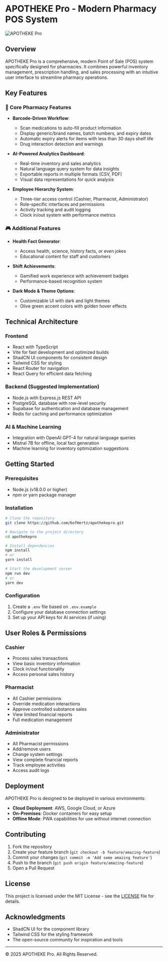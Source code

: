 
# APOTHEKE Pro - Modern Pharmacy POS System

![APOTHEKE Pro](https://github.com/yourgithub/apothekepro/assets/preview.png)

## Overview

APOTHEKE Pro is a comprehensive, modern Point of Sale (POS) system specifically designed for pharmacies. It combines powerful inventory management, prescription handling, and sales processing with an intuitive user interface to streamline pharmacy operations.

## Key Features

### 🏥 Core Pharmacy Features

- **Barcode-Driven Workflow**:
  - Scan medications to auto-fill product information
  - Display generic/brand names, batch numbers, and expiry dates
  - Automatic expiry alerts for items with less than 30 days shelf life
  - Drug interaction detection and warnings

- **AI-Powered Analytics Dashboard**:
  - Real-time inventory and sales analytics
  - Natural language query system for data insights
  - Exportable reports in multiple formats (CSV, PDF)
  - Visual data representations for quick analysis

- **Employee Hierarchy System**:
  - Three-tier access control (Cashier, Pharmacist, Administrator)
  - Role-specific interfaces and permissions
  - Activity tracking and audit logging
  - Clock in/out system with performance metrics

### 🎮 Additional Features

- **Health Fact Generator**:
  - Access health, science, history facts, or even jokes
  - Educational content for staff and customers

- **Shift Achievements**:
  - Gamified work experience with achievement badges
  - Performance-based recognition system

- **Dark Mode & Theme Options**:
  - Customizable UI with dark and light themes
  - Olive green accent colors with golden hover effects

## Technical Architecture

### Frontend
- React with TypeScript
- Vite for fast development and optimized builds
- ShadCN UI components for consistent design
- Tailwind CSS for styling
- React Router for navigation
- React Query for efficient data fetching

### Backend (Suggested Implementation)
- Node.js with Express.js REST API
- PostgreSQL database with row-level security
- Supabase for authentication and database management
- Redis for caching and performance optimization

### AI & Machine Learning
- Integration with OpenAI GPT-4 for natural language queries
- Mistral 7B for offline, local fact generation
- Machine learning for inventory optimization suggestions

## Getting Started

### Prerequisites
- Node.js (v18.0.0 or higher)
- npm or yarn package manager

### Installation

```bash
# Clone the repository
git clone https://github.com/6ofHertz/apothekepro.git

# Navigate to the project directory
cd apothekepro

# Install dependencies
npm install
# or
yarn install

# Start the development server
npm run dev
# or
yarn dev
```

### Configuration

1. Create a `.env` file based on `.env.example`
2. Configure your database connection settings
3. Set up your API keys for AI services (if using)

## User Roles & Permissions

### Cashier
- Process sales transactions
- View basic inventory information
- Clock in/out functionality
- Access personal sales history

### Pharmacist
- All Cashier permissions
- Override medication interactions
- Approve controlled substance sales
- View limited financial reports
- Full medication management

### Administrator
- All Pharmacist permissions
- Add/remove users
- Change system settings
- View complete financial reports
- Track employee activities
- Access audit logs

## Deployment

APOTHEKE Pro is designed to be deployed in various environments:

- **Cloud Deployment**: AWS, Google Cloud, or Azure
- **On-Premises**: Docker containers for easy setup
- **Offline Mode**: PWA capabilities for use without internet connection

## Contributing

1. Fork the repository
2. Create your feature branch (`git checkout -b feature/amazing-feature`)
3. Commit your changes (`git commit -m 'Add some amazing feature'`)
4. Push to the branch (`git push origin feature/amazing-feature`)
5. Open a Pull Request

## License

This project is licensed under the MIT License - see the [LICENSE](LICENSE) file for details.

## Acknowledgments

- ShadCN UI for the component library
- Tailwind CSS for the styling framework
- The open-source community for inspiration and tools

---

© 2025 APOTHEKE Pro. All Rights Reserved.
